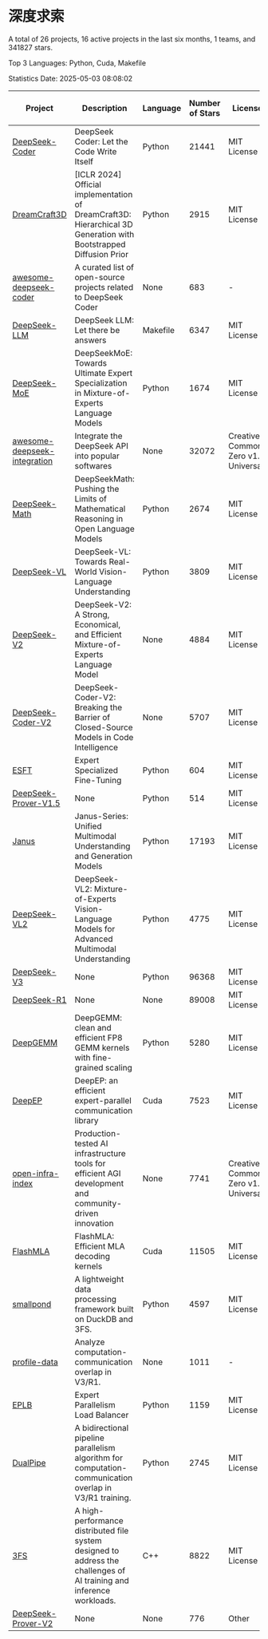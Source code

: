 # 深度求索

A total of 26 projects, 16 active projects in the last six months, 1 teams, and 341827 stars.

Top 3 Languages: Python, Cuda, Makefile

Statistics Date: 2025-05-03 08:08:02

| Project | Description | Language | Number of Stars | License | Creation Date | Last Updated Date | Last Pushed Date |
| --- | --- | --- | --- | --- | --- | --- | --- |
| [DeepSeek-Coder](https://github.com/deepseek-ai/DeepSeek-Coder) | DeepSeek Coder: Let the Code Write Itself | Python | 21441 | MIT License | 2023-10-20 | 2025-05-03 | 2024-05-21 |
| [DreamCraft3D](https://github.com/deepseek-ai/DreamCraft3D) | [ICLR 2024] Official implementation of DreamCraft3D: Hierarchical 3D Generation with Bootstrapped Diffusion Prior | Python | 2915 | MIT License | 2023-10-23 | 2025-05-02 | 2025-04-22 |
| [awesome-deepseek-coder](https://github.com/deepseek-ai/awesome-deepseek-coder) | A curated list of open-source projects related to DeepSeek Coder | None | 683 | - | 2023-11-06 | 2025-05-02 | 2024-04-03 |
| [DeepSeek-LLM](https://github.com/deepseek-ai/DeepSeek-LLM) | DeepSeek LLM: Let there be answers | Makefile | 6347 | MIT License | 2023-11-29 | 2025-05-02 | 2024-02-04 |
| [DeepSeek-MoE](https://github.com/deepseek-ai/DeepSeek-MoE) | DeepSeekMoE: Towards Ultimate Expert Specialization in Mixture-of-Experts Language Models | Python | 1674 | MIT License | 2024-01-02 | 2025-05-03 | 2024-01-16 |
| [awesome-deepseek-integration](https://github.com/deepseek-ai/awesome-deepseek-integration) | Integrate the DeepSeek API into popular softwares | None | 32072 | Creative Commons Zero v1.0 Universal | 2024-01-11 | 2025-05-03 | 2025-04-28 |
| [DeepSeek-Math](https://github.com/deepseek-ai/DeepSeek-Math) | DeepSeekMath: Pushing the Limits of Mathematical Reasoning in Open Language Models | Python | 2674 | MIT License | 2024-02-05 | 2025-05-02 | 2024-04-15 |
| [DeepSeek-VL](https://github.com/deepseek-ai/DeepSeek-VL) | DeepSeek-VL: Towards Real-World Vision-Language Understanding | Python | 3809 | MIT License | 2024-03-07 | 2025-05-02 | 2024-04-24 |
| [DeepSeek-V2](https://github.com/deepseek-ai/DeepSeek-V2) | DeepSeek-V2: A Strong, Economical, and Efficient Mixture-of-Experts Language Model | None | 4884 | MIT License | 2024-04-22 | 2025-05-03 | 2024-09-25 |
| [DeepSeek-Coder-V2](https://github.com/deepseek-ai/DeepSeek-Coder-V2) | DeepSeek-Coder-V2: Breaking the Barrier of Closed-Source Models in Code Intelligence | None | 5707 | MIT License | 2024-06-14 | 2025-05-03 | 2024-09-24 |
| [ESFT](https://github.com/deepseek-ai/ESFT) | Expert Specialized Fine-Tuning | Python | 604 | MIT License | 2024-07-04 | 2025-05-01 | 2024-09-22 |
| [DeepSeek-Prover-V1.5](https://github.com/deepseek-ai/DeepSeek-Prover-V1.5) | None | Python | 514 | MIT License | 2024-08-15 | 2025-05-03 | 2024-08-16 |
| [Janus](https://github.com/deepseek-ai/Janus) | Janus-Series: Unified Multimodal Understanding and Generation Models | Python | 17193 | MIT License | 2024-10-18 | 2025-05-03 | 2025-02-01 |
| [DeepSeek-VL2](https://github.com/deepseek-ai/DeepSeek-VL2) | DeepSeek-VL2: Mixture-of-Experts Vision-Language Models for Advanced Multimodal Understanding | Python | 4775 | MIT License | 2024-12-13 | 2025-05-03 | 2025-02-26 |
| [DeepSeek-V3](https://github.com/deepseek-ai/DeepSeek-V3) | None | Python | 96368 | MIT License | 2024-12-26 | 2025-05-03 | 2025-04-09 |
| [DeepSeek-R1](https://github.com/deepseek-ai/DeepSeek-R1) | None | None | 89008 | MIT License | 2025-01-20 | 2025-05-03 | 2025-04-09 |
| [DeepGEMM](https://github.com/deepseek-ai/DeepGEMM) | DeepGEMM: clean and efficient FP8 GEMM kernels with fine-grained scaling | Python | 5280 | MIT License | 2025-02-13 | 2025-05-02 | 2025-04-28 |
| [DeepEP](https://github.com/deepseek-ai/DeepEP) | DeepEP: an efficient expert-parallel communication library | Cuda | 7523 | MIT License | 2025-02-17 | 2025-05-03 | 2025-04-29 |
| [open-infra-index](https://github.com/deepseek-ai/open-infra-index) | Production-tested AI infrastructure tools for efficient AGI development and community-driven innovation | None | 7741 | Creative Commons Zero v1.0 Universal | 2025-02-21 | 2025-05-03 | 2025-04-14 |
| [FlashMLA](https://github.com/deepseek-ai/FlashMLA) | FlashMLA: Efficient MLA decoding kernels | Cuda | 11505 | MIT License | 2025-02-21 | 2025-05-03 | 2025-04-29 |
| [smallpond](https://github.com/deepseek-ai/smallpond) | A lightweight data processing framework built on DuckDB and 3FS. | Python | 4597 | MIT License | 2025-02-24 | 2025-05-03 | 2025-03-05 |
| [profile-data](https://github.com/deepseek-ai/profile-data) | Analyze computation-communication overlap in V3/R1. | None | 1011 | - | 2025-02-26 | 2025-04-30 | 2025-03-21 |
| [EPLB](https://github.com/deepseek-ai/EPLB) | Expert Parallelism Load Balancer | Python | 1159 | MIT License | 2025-02-26 | 2025-04-30 | 2025-03-24 |
| [DualPipe](https://github.com/deepseek-ai/DualPipe) | A bidirectional pipeline parallelism algorithm for computation-communication overlap in V3/R1 training. | Python | 2745 | MIT License | 2025-02-26 | 2025-04-30 | 2025-03-10 |
| [3FS](https://github.com/deepseek-ai/3FS) |  A high-performance distributed file system designed to address the challenges of AI training and inference workloads.  | C++ | 8822 | MIT License | 2025-02-27 | 2025-05-03 | 2025-04-24 |
| [DeepSeek-Prover-V2](https://github.com/deepseek-ai/DeepSeek-Prover-V2) | None | None | 776 | Other | 2025-04-30 | 2025-05-03 | 2025-04-30 |
